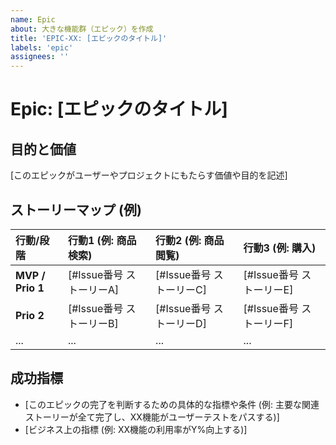 ```yaml
---
name: Epic
about: 大きな機能群（エピック）を作成
title: 'EPIC-XX: [エピックのタイトル]'
labels: 'epic'
assignees: ''
---
```


# Epic: [エピックのタイトル]

## 目的と価値

[このエピックがユーザーやプロジェクトにもたらす価値や目的を記述]

## ストーリーマップ (例)

<!-- 横軸にユーザーの主要行動、縦軸にリリース段階や優先度を配置 -->
<!-- 各セルには関連するユーザーストーリーのIssue番号 (#番号) を記載 -->
| 行動/段階        | 行動1 (例: 商品検索)     | 行動2 (例: 商品閲覧)     | 行動3 (例: 購入)         |
| :--------------- | :----------------------- | :----------------------- | :----------------------- |
| **MVP / Prio 1** | [#Issue番号 ストーリーA] | [#Issue番号 ストーリーC] | [#Issue番号 ストーリーE] |
| **Prio 2**       | [#Issue番号 ストーリーB] | [#Issue番号 ストーリーD] | [#Issue番号 ストーリーF] |
| ...              | ...                      | ...                      | ...                      |

## 成功指標

- [このエピックの完了を判断するための具体的な指標や条件 (例: 主要な関連ストーリーが全て完了し、XX機能がユーザーテストをパスする)]
- [ビジネス上の指標 (例: XX機能の利用率がY%向上する)]
